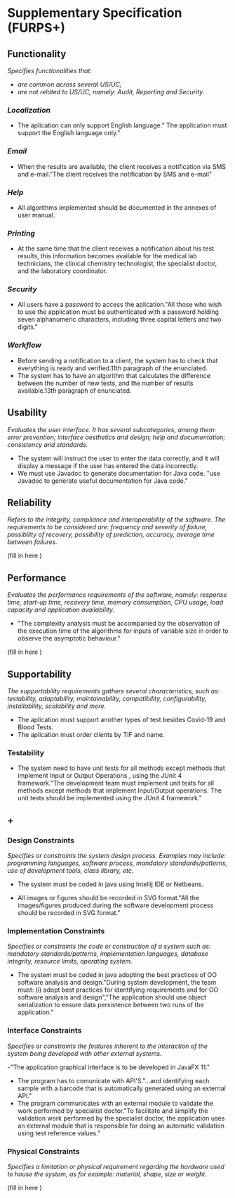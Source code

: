 # Supplementary Specification (FURPS+)

## Functionality

_Specifies functionalities that:_

- _are common across several US/UC;_
- _are not related to US/UC, namely: Audit, Reporting and Security._



### _Localization_ ###
- The aplication can only support English language." The application must support the English language only."

### _Email_ ###
- When the results are available, the client receives a notification via SMS and e-mail."The client receives the notification by SMS and e-mail"

### _Help_ ###
- All algorithms implemented should be documented in the annexes of user manual.

### _Printing_ ###
- At the same time that the client receives a notification about his test results, this information becomes available for the medical lab technicians, the clinical chemistry technologist, the specialist doctor, and the laboratory
  coordinator.

### _Security_ ###
- All users have a password to access the aplication."All those who wish to use the
  application must be authenticated with a password holding seven alphanumeric characters,
  including three capital letters and two digits."
  
### _Workflow_ ###
- Before sending a notification to a client, the system has to check that everything is ready and verified.11th paragraph of the enunciated.
- The system has to have an algorithm that calculates the difference between the number of new tests, and the number of results available.13th paragraph of enunciated.



## Usability 

_Evaluates the user interface. It has several subcategories,
among them: error prevention; interface aesthetics and design; help and
documentation; consistency and standards._

- The system will instruct the user to enter the data correctly, and it will display a message if the user has entered the data incorrectly.
- We must use Javadoc to generate documentation for Java code. "use Javadoc to generate useful documentation for Java code."

## Reliability
_Refers to the integrity, compliance and interoperability of the software. The requirements to be considered are: frequency and severity of failure, possibility of recovery, possibility of prediction, accuracy, average time between failures._


(fill in here )

## Performance
_Evaluates the performance requirements of the software, namely: response time, start-up time, recovery time, memory consumption, CPU usage, load capacity and application availability._
- "The complexity analysis must be accompanied by the observation of the execution time of the
algorithms for inputs of variable size in order to observe the asymptotic behaviour."

(fill in here )

## Supportability
_The supportability requirements gathers several characteristics, such as:
testability, adaptability, maintainability, compatibility,
configurability, installability, scalability and more._ 
- The aplication must support another types of test besides Covid-19 and Blood Tests.
- The aplication must order clients by TIF and name.
### Testability
- The system need to have unit tests for all methods except methods that implement Input or Output Operations , using the JUnit 4 framework."The development team must implement unit tests for all methods except methods that implement
    Input/Output operations. The unit tests should be implemented using the JUnit 4 framework."


## +

### Design Constraints

_Specifies or constraints the system design process. Examples may include: programming languages, software process, mandatory standards/patterns, use of development tools, class library, etc._

- The system must be coded in java using Intellij IDE or Netbeans.
  
- All images or figures should be recorded in SVG format."All the images/figures produced during the software development process should be recorded in
  SVG format."
  



### Implementation Constraints

_Specifies or constraints the code or construction of a system
such as: mandatory standards/patterns, implementation languages,
database integrity, resource limits, operating system._

- The system must be coded in java adopting the best practices of OO software analysis and design."During system development, the team must: (i) adopt best practices for identifying requirements
  and for OO software analysis and design","The application should use object serialization to ensure data persistence between two runs of the
  application."


### Interface Constraints
_Specifies or constraints the features inherent to the interaction of the
system being developed with other external systems._

-"The application graphical interface is to be developed in JavaFX 11."

- The program has to comunicate with API'S."...and identifying each sample with a barcode that is
automatically generated using an external API."
- The program communicates with an external module to validate the work performed by specialist doctor."To facilitate and simplify the validation work performed by the specialist doctor, the application
  uses an external module that is responsible for doing an automatic validation using test reference
  values."

### Physical Constraints

_Specifies a limitation or physical requirement regarding the hardware used to house the system, as for example: material, shape, size or weight._

(fill in here )
